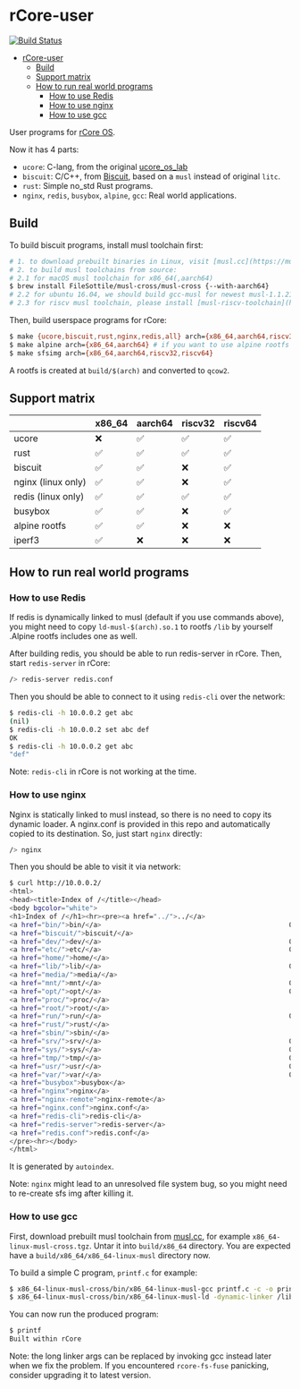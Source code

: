 # rCore-user

[![Build Status](https://travis-ci.org/rcore-os/rcore-user.svg?branch=master)](https://travis-ci.org/rcore-os/rcore-user)

<!--ts-->
   * [rCore-user](#rcore-user)
      * [Build](#build)
      * [Support matrix](#support-matrix)
      * [How to run real world programs](#how-to-run-real-world-programs)
         * [How to use Redis](#how-to-use-redis)
         * [How to use nginx](#how-to-use-nginx)
         * [How to use gcc](#how-to-use-gcc)

<!-- Added by: macbookpro, at: Fri Mar 29 14:02:36 CST 2019 -->

<!--te-->

User programs for [rCore OS](https://github.com/rcore-os/rCore).

Now it has 4 parts:

* `ucore`: C-lang, from the original [ucore_os_lab](https://github.com/chyyuu/ucore_os_plus)
* `biscuit`: C/C++, from [Biscuit](https://github.com/mit-pdos/biscuit), based on a `musl` instead of original `litc`.
* `rust`: Simple no_std Rust programs.
* `nginx`, `redis`, `busybox`, `alpine`, `gcc`: Real world applications.



## Build

To build biscuit programs, install musl toolchain first:

```bash
# 1. to download prebuilt binaries in Linux, visit [musl.cc](https://musl.cc)
# 2. to build musl toolchains from source:
# 2.1 for macOS musl toolchain for x86_64(,aarch64)
$ brew install FileSottile/musl-cross/musl-cross {--with-aarch64}
# 2.2 for ubuntu 16.04, we should build gcc-musl for newest musl-1.1.21, please see build-gcc-musl.md for instructions
# 2.3 for riscv musl toolchain, please install [musl-riscv-toolchain](https://github.com/jiegec/musl-riscv-toolchain), however, this one might not be able to build redis on rv64 for lack of libatomic
```

Then, build userspace programs for rCore:

```bash
$ make {ucore,biscuit,rust,nginx,redis,all} arch={x86_64,aarch64,riscv32,riscv64}
$ make alpine arch={x86_64,aarch64} # if you want to use alpine rootfs
$ make sfsimg arch={x86_64,aarch64,riscv32,riscv64}
```

A rootfs is created at `build/$(arch)` and converted to `qcow2`.

## Support matrix

|                    | x86_64 | aarch64 | riscv32 | riscv64 |
| ------------------ | ------ | ------- | ------- | ------- |
| ucore              | ❌      | ✅       | ✅       | ✅       |
| rust               | ✅      | ✅       | ✅       | ✅       |
| biscuit            | ✅      | ✅       | ❌       | ✅       |
| nginx (linux only) | ✅      | ✅       | ❌       | ✅       |
| redis (linux only) | ✅      | ✅       | ✅       | ✅       |
| busybox            | ✅      | ✅       | ❌       | ✅       |
| alpine rootfs      | ✅      | ✅       | ❌       | ❌       |
| iperf3             | ✅      | ❌       | ❌       | ❌       |

## How to run real world programs

### How to use Redis

If redis is dynamically linked to musl (default if you use commands above), you might need to copy `ld-musl-$(arch).so.1` to rootfs `/lib` by yourself .Alpine rootfs includes one as well.

After building redis, you should be able to run redis-server in rCore. Then, start `redis-server` in rCore:

```bash
/> redis-server redis.conf
```

Then you should be able to connect to it using `redis-cli` over the network:

```bash
$ redis-cli -h 10.0.0.2 get abc
(nil)
$ redis-cli -h 10.0.0.2 set abc def
OK
$ redis-cli -h 10.0.0.2 get abc
"def"
```

Note: `redis-cli` in rCore is not working at the time.

### How to use nginx

Nginx is statically linked to musl instead, so there is no need to copy its dynamic loader. A nginx.conf is provided in this repo and automatically copied to its destination. So, just start `nginx` directly:

```bash
/> nginx
```

Then you should be able to visit it via network:

```bash
$ curl http://10.0.0.2/
<html>
<head><title>Index of /</title></head>
<body bgcolor="white">
<h1>Index of /</h1><hr><pre><a href="../">../</a>
<a href="bin/">bin/</a>                                               01-Jan-1970 00:00                   -
<a href="biscuit/">biscuit/</a>                                           01-Jan-1970 00:00                   -
<a href="dev/">dev/</a>                                               01-Jan-1970 00:00                   -
<a href="etc/">etc/</a>                                               01-Jan-1970 00:00                   -
<a href="home/">home/</a>                                              01-Jan-1970 00:00                   -
<a href="lib/">lib/</a>                                               01-Jan-1970 00:00                   -
<a href="media/">media/</a>                                             01-Jan-1970 00:00                   -
<a href="mnt/">mnt/</a>                                               01-Jan-1970 00:00                   -
<a href="opt/">opt/</a>                                               01-Jan-1970 00:00                   -
<a href="proc/">proc/</a>                                              01-Jan-1970 00:00                   -
<a href="root/">root/</a>                                              01-Jan-1970 00:00                   -
<a href="run/">run/</a>                                               01-Jan-1970 00:00                   -
<a href="rust/">rust/</a>                                              01-Jan-1970 00:00                   -
<a href="sbin/">sbin/</a>                                              01-Jan-1970 00:00                   -
<a href="srv/">srv/</a>                                               01-Jan-1970 00:00                   -
<a href="sys/">sys/</a>                                               01-Jan-1970 00:00                   -
<a href="tmp/">tmp/</a>                                               01-Jan-1970 00:00                   -
<a href="usr/">usr/</a>                                               01-Jan-1970 00:00                   -
<a href="var/">var/</a>                                               01-Jan-1970 00:00                   -
<a href="busybox">busybox</a>                                            01-Jan-1970 00:00             1141024
<a href="nginx">nginx</a>                                              01-Jan-1970 00:00              741288
<a href="nginx-remote">nginx-remote</a>                                       01-Jan-1970 00:00              762440
<a href="nginx.conf">nginx.conf</a>                                         01-Jan-1970 00:00                  99
<a href="redis-cli">redis-cli</a>                                          01-Jan-1970 00:00              221256
<a href="redis-server">redis-server</a>                                       01-Jan-1970 00:00             1120888
<a href="redis.conf">redis.conf</a>                                         01-Jan-1970 00:00                  18
</pre><hr></body>
</html>
```

It is generated by `autoindex`.

Note: `nginx` might lead to an unresolved file system bug, so you might need to re-create sfs img after killing it.

### How to use gcc

First, download prebuilt musl toolchain from [musl.cc](https://musl.cc), for example `x86_64-linux-musl-cross.tgz`. Untar it into `build/x86_64` directory. You are expected have a `build/x86_64/x86_64-linux-musl` directory now.

To build a simple C program, `printf.c` for example:

```bash
$ x86_64-linux-musl-cross/bin/x86_64-linux-musl-gcc printf.c -c -o printf.o
$ x86_64-linux-musl-cross/bin/x86_64-linux-musl-ld -dynamic-linker /lib/ld-musl-x86_64.so.1 x86_64-linux-musl-cross/x86_64-linux-musl/lib/crt1.o x86_64-linux-musl-cross/x86_64-linux-musl/lib/crtn.o x86_64-linux-musl-cross/lib/gcc/x86_64-linux-musl/8.3.0/crtbeginS.o x86_64-linux-musl-cross/lib/gcc/x86_64-linux-musl/8.3.0/crtendS.o printf.o -o printf -lc -static
```

You can now run the produced program:

```bash
$ printf
Built within rCore
```

Note: the long linker args can be replaced by invoking gcc instead later when we fix the problem. If you encountered `rcore-fs-fuse` panicking, consider upgrading it to latest version.